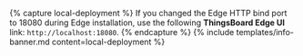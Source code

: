 {% capture local-deployment %}
If you changed the Edge HTTP bind port to 18080 during Edge installation, use the following **ThingsBoard Edge UI** link: `http://localhost:18080`.
{% endcapture %}
{% include templates/info-banner.md content=local-deployment %}